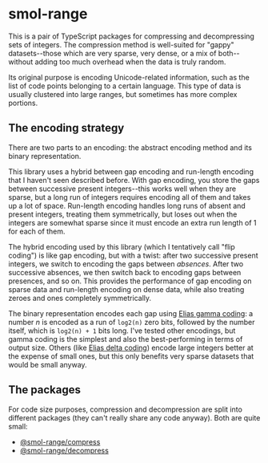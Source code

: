 # smol-range

This is a pair of TypeScript packages for compressing and decompressing sets of integers. The compression method is well-suited for "gappy" datasets--those which are very sparse, very dense, or a mix of both--without adding too much overhead when the data is truly random.

Its original purpose is encoding Unicode-related information, such as the list of code points belonging to a certain language. This type of data is usually clustered into large ranges, but sometimes has more complex portions.

## The encoding strategy

There are two parts to an encoding: the abstract encoding method and its binary representation.

This library uses a hybrid between gap encoding and run-length encoding that I haven't seen described before. With gap encoding, you store the gaps between successive present integers--this works well when they are sparse, but a long run of integers requires encoding all of them and takes up a lot of space. Run-length encoding handles long runs of absent and present integers, treating them symmetrically, but loses out when the integers are somewhat sparse since it must encode an extra run length of 1 for each of them.

The hybrid encoding used by this library (which I tentatively call "flip coding") is like gap encoding, but with a twist: after two successive present integers, we switch to encoding the gaps between *absences*. After two successive absences, we then switch back to encoding gaps between presences, and so on. This provides the performance of gap encoding on sparse data and run-length encoding on dense data, while also treating zeroes and ones completely symmetrically.

The binary representation encodes each gap using [Elias gamma coding](https://en.wikipedia.org/wiki/Elias_gamma_coding): a number *n* is encoded as a run of `log2(n)` zero bits, followed by the number itself, which is `log2(n) + 1` bits long. I've tested other encodings, but gamma coding is the simplest and also the best-performing in terms of output size. Others (like [Elias delta coding](https://en.wikipedia.org/wiki/Elias_delta_coding)) encode large integers better at the expense of small ones, but this only benefits very sparse datasets that would be small anyway.

## The packages

For code size purposes, compression and decompression are split into different packages (they can't really share any code anyway). Both are quite small:

- [@smol-range/compress](./packages/compress/README.md)
- [@smol-range/decompress](./packages/decompress/README.md)
